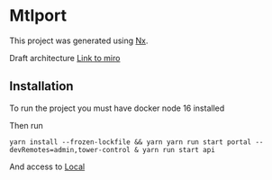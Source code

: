 # Mtlport

This project was generated using [Nx](https://nx.dev).

Draft architecture [Link to miro](https://miro.com/app/board/uXjVOinPhV4=/?share_link_id=862466806408)

## Installation

To run the project you must have docker node 16 installed

Then run
```
yarn install --frozen-lockfile && yarn yarn run start portal --devRemotes=admin,tower-control & yarn run start api
```

And access to [Local](http://localhost:4200)





